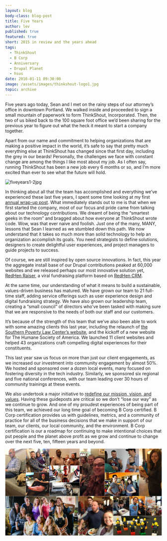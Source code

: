 ```yaml
---
layout: blog
body-class: blog-post
title: Five Years
author: lev
published: true
featured: true
short: 2015 in review and the years ahead
tags:
  - ThinkShout
  - B Corp
  - Anniversary
  - Drupal Planet
  - hsus
date: 2016-01-11 09:30:00
image: /assets/images/thinkshout-logo1.jpg
topic: archive
---
```


Five years ago today, Sean and I met on the rainy steps of our attorney’s office in downtown Portland. We walked inside and proceeded to sign a small mountain of paperwork to form ThinkShout, Incorporated. Then, the two of us biked back to the 100 square foot office we’d been sharing for the previous year to figure out what the heck it meant to start a company together.

Apart from our name and commitment to helping organizations that are making a positive impact in the world, it’s safe to say that pretty much everything else at ThinkShout has changed since that first day, including the grey in our beards! Personally, the challenges we face with constant change are among the things I like most about my job. As I often say, running ThinkShout has been a new job every 6 months or so, and I’m more excited than ever to see what the future will hold.

![fiveyears1-2jpg](/assets/images/blog/fiveyears1-2.jpg)

In thinking about all that the team has accomplished and everything we’ve experienced these last five years, I spent some time looking at my first [annual wrap-up post](/blog/2012/01/lev/looking-back-2011/). What immediately stands out to me is that when we first started the company, most of our focus and pride came from talking about our technology contributions. We dreamt of being the “smartest geeks in the room” and bragged about how everyone at ThinkShout wrote code. Wow, was that ever naive and foolish. Just one of the many, MANY, lessons that Sean I learned as we stumbled down this path. We now understand that it takes so much more than solid technology to help an organization accomplish its goals. You need strategists to define solutions, designers to create delightful user experiences, and project managers to guide projects to success. 

Of course, we are still inspired by open source innovations. In fact, this year the aggregate install base of our Drupal contributions peaked at 60,000 websites and we released perhaps our most innovative solution yet, [RedHen Raiser](https://www.drupal.org/project/redhen_raiser), a viral fundraising platform based on [RedHen CRM](https://www.drupal.org/project/redhen).

At the same time, our understanding of what it means to build a sustainable, values-driven business has matured. We have grown our team to 21 full-time staff, adding service offerings such as user experience design and digital fundraising strategy. We have also grown our leadership team, creating a “small council” of directors who’ve been tasked with making sure that we are responsive to the needs of both our staff and our customers.

It’s because of the strength of this team that we’ve also been able to work with some amazing clients this last year, including the relaunch of [the Southern Poverty Law Center’s website](https://www.splcenter.org/), and the kickoff of a new website for The Humane Society of America. We launched 11 client websites and helped 43 organizations craft compelling digital experiences for their constituents.

This last year saw us focus on more than just our client engagements, as we increased our investment into community engagement by almost 50%. We hosted and sponsored over a dozen local events, many focused on fostering diversity in the tech industry. Similarly, we sponsored six regional and five national conferences, with our team leading over 30 hours of community trainings at these events.

We also undertook a major initiative to [redefine our mission, vision, and values](/blog/2015/08/becoming-a-bcorp/). Having these guideposts are critical so we don’t “lose our way” as we continue to grow.  And one of my proudest experiences of being part of this team, we achieved our long time goal of becoming B Corp certified. B Corp certification provides us with guidelines, metrics, and a community of practice for all of the business decisions that we make in support of our team, our clients, our local community, and the environment. B Corp certification is our a roadmap for continuing to make intentional choices that put people and the planet above profit as we grow and continue to change over the next five, ten, fifteen years and beyond.

![fiveyears2.jpg](/assets/images/blog/fiveyears2.jpg)

